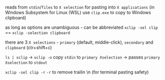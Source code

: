 reads from `stdin`/`files` to `X selection` for pasting into `X applications` 
(in Windows Subsystem for Linux (WSL) use `clip.exe` to copy to Windows clipboard)

as long as options are unambiguous - can be abbreviated
`xclip -sel clip` == `xclip -selection clipboard`

there are 3 `X selections` - `primary` (default, middle-click), `secondary` and `clipboard` (ctr+shift+c)

`ls | xclip` -> `xclip -o`
copy `stdin` to `primary Xselection` -> passes `primary Xselection` to `stdout`

`xclip -sel clip -r`
`-r` to remove trailin \n (for terminal pasting safety)